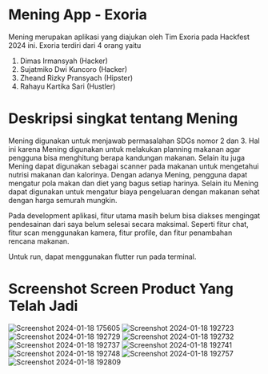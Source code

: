 # Mening App - Exoria
Mening merupakan aplikasi yang diajukan oleh Tim Exoria pada Hackfest 2024 ini. Exoria terdiri dari 4 orang yaitu
1. Dimas Irmansyah (Hacker)
2. Sujatmiko Dwi Kuncoro (Hacker)
3. Zheand Rizky Pransyach (Hipster)
4. Rahayu Kartika Sari (Hustler)

# Deskripsi singkat tentang Mening
Mening digunakan untuk menjawab permasalahan SDGs nomor 2 dan 3. Hal ini karena Mening digunakan untuk melakukan planning makanan agar pengguna bisa menghitung berapa kandungan makanan. Selain itu juga Mening dapat digunakan sebagai scanner pada makanan untuk mengetahui nutrisi makanan dan kalorinya. Dengan adanya Mening, pengguna dapat mengatur pola makan dan diet yang bagus setiap harinya. Selain itu Mening dapat digunakan untuk mengatur biaya pengeluaran dengan makanan sehat dengan harga semurah mungkin.

Pada development aplikasi, fitur utama masih belum bisa diakses mengingat pendesainan dari saya belum selesai secara maksimal. Seperti fitur chat, fitur scan menggunakan kamera, fitur profile, dan fitur penambahan rencana makanan.

Untuk run, dapat menggunakan flutter run pada terminal.

# Screenshot Screen Product Yang Telah Jadi
![Screenshot 2024-01-18 175605](https://github.com/DimasZeava/Hacker-Exoria/assets/102441152/3449acc6-5938-4ff4-afe5-a7a8c83ed683)
![Screenshot 2024-01-18 192723](https://github.com/DimasZeava/Hacker-Exoria/assets/102441152/c6d461b1-6ff4-4ca3-8b4d-536139695847)
![Screenshot 2024-01-18 192729](https://github.com/DimasZeava/Hacker-Exoria/assets/102441152/e885be2d-9213-4178-a749-ce4933c8388c)
![Screenshot 2024-01-18 192732](https://github.com/DimasZeava/Hacker-Exoria/assets/102441152/513e9d52-9cba-41e9-a4f7-6e3183fa686a)
![Screenshot 2024-01-18 192737](https://github.com/DimasZeava/Hacker-Exoria/assets/102441152/8b0dc539-70e2-4ba5-b861-7fa6727e8e4f)
![Screenshot 2024-01-18 192741](https://github.com/DimasZeava/Hacker-Exoria/assets/102441152/f22a104a-aba0-424a-bdc1-7be917ea9b6d)
![Screenshot 2024-01-18 192748](https://github.com/DimasZeava/Hacker-Exoria/assets/102441152/4b496622-d4d8-4f09-b6e0-0e16f894b618)
![Screenshot 2024-01-18 192757](https://github.com/DimasZeava/Hacker-Exoria/assets/102441152/ec32b4fe-0bbe-490f-afac-a48f1f1f1bae)
![Screenshot 2024-01-18 192809](https://github.com/DimasZeava/Hacker-Exoria/assets/102441152/5d4bd726-74e5-4167-8823-86f2c5074c41)

